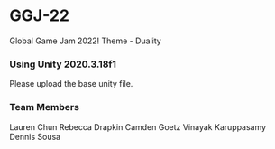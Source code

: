 # GGJ-22
Global Game Jam 2022! Theme - Duality

### Using Unity 2020.3.18f1

Please upload the base unity file.

### Team Members

Lauren Chun
Rebecca Drapkin
Camden Goetz
Vinayak Karuppasamy
Dennis Sousa
